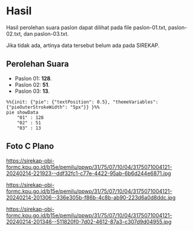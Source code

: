 # Hasil

Hasil perolehan suara paslon dapat dilihat pada file paslon-01.txt, paslon-02.txt, dan paslon-03.txt.

Jika tidak ada, artinya data tersebut belum ada pada SIREKAP.

## Perolehan Suara

 * Paslon 01: **128**.
 * Paslon 02: **51**.
 * Paslon 03: **13**.

```mermaid
%%{init: {"pie": {"textPosition": 0.5}, "themeVariables": {"pieOuterStrokeWidth": "5px"}} }%%
pie showData
    "01" : 128
    "02" : 51
    "03" : 13
```
## Foto C Plano

https://sirekap-obj-formc.kpu.go.id/b15e/pemilu/ppwp/31/75/07/10/04/3175071004121-20240214-221923--ddf32fc1-c77e-4422-95ab-6b6d244e6871.jpg

https://sirekap-obj-formc.kpu.go.id/b15e/pemilu/ppwp/31/75/07/10/04/3175071004121-20240214-201306--336e305b-f86b-4c8b-ab90-223d6a0d8ddc.jpg

https://sirekap-obj-formc.kpu.go.id/b15e/pemilu/ppwp/31/75/07/10/04/3175071004121-20240214-201346--511820f0-7d02-4612-87a3-c307d9d04955.jpg
